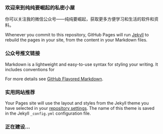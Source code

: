 ### 欢迎来到纯纯要崛起的私密小屋

你可以关注我的微信公众号——纯纯要崛起，获取更多方便学习和生活的软件和资料。

Whenever you commit to this repository, GitHub Pages will run [Jekyll](https://jekyllrb.com/) to rebuild the pages in your site, from the content in your Markdown files.

### 公众号推文链接

Markdown is a lightweight and easy-to-use syntax for styling your writing. It includes conventions for


For more details see [GitHub Flavored Markdown](https://guides.github.com/features/mastering-markdown/).

### 实用网站推荐

Your Pages site will use the layout and styles from the Jekyll theme you have selected in your [repository settings](https://github.com/chunchunyjq/123/settings). The name of this theme is saved in the Jekyll `_config.yml` configuration file.

### 正在建设...
